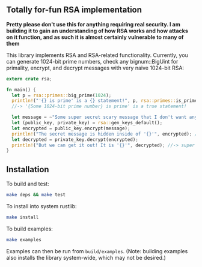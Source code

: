 Totally for-fun RSA implementation
----------------------------------

__Pretty please don't use this for anything requiring real security. I am building it to gain an understanding of how RSA works and how attacks on it function, and as such it is almost certainly vulnerable to many of them__

This library implements RSA and RSA-related functionality. Currently, you can generate 1024-bit prime numbers, check any bignum::BigUint for primality, encrypt, and decrypt messages with very naive 1024-bit RSA:

```rust
extern crate rsa;

fn main() {
  let p = rsa::primes::big_prime(1024);
  println!("'{} is prime' is a {} statement!", p, rsa::primes::is_prime(&p));
  //-> '{Some 1024-bit prime number} is prime' is a true statement!

  let message = ~"Some super secret scary message that I don't want anybody to see!";
  let (public_key, private_key) = rsa::gen_keys_default();
  let encrypted = public_key.encrypt(message);
  println!("The secret message is hidden inside of '{}'", encrypted); //-> A bunch of hex
  let decrypted = private_key.decrypt(encrypted);
  println!("But we can get it out! It is '{}'", decrypted); //-> super secret scary message
}
```

Installation
------------

To build and test:

```sh
make deps && make test
```

To install into system rustlib:

```sh
make install
```

To build examples:

```sh
make examples
```

Examples can then be run from `build/examples`. (Note: building examples also installs the library system-wide, which may not be desired.)
